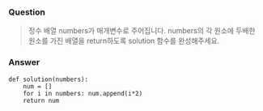 ### Question
> 정수 배열 numbers가 매개변수로 주어집니다. numbers의 각 원소에 두배한 원소를 가진 배열을 return하도록 solution 함수를 완성해주세요.

### Answer
```
def solution(numbers):
    num = []
    for i in numbers: num.append(i*2)
    return num
```
